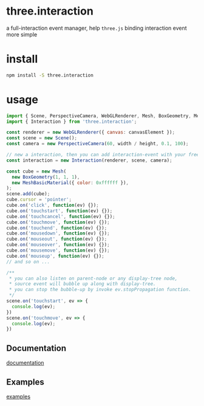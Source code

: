 # three.interaction

a full-interaction event manager, help `three.js` binding interaction event more simple

# install

```sh
npm install -S three.interaction
```

# usage

```javascript
import { Scene, PerspectiveCamera, WebGLRenderer, Mesh, BoxGeometry, MeshBasicMaterial } from 'three';
import { Interaction } from 'three.interaction';

const renderer = new WebGLRenderer({ canvas: canvasElement });
const scene = new Scene();
const camera = new PerspectiveCamera(60, width / height, 0.1, 100);

// new a interaction, then you can add interaction-event with your free style
const interaction = new Interaction(renderer, scene, camera);

const cube = new Mesh(
  new BoxGeometry(1, 1, 1),
  new MeshBasicMaterial({ color: 0xffffff }),
);
scene.add(cube);
cube.cursor = 'pointer';
cube.on('click', function(ev) {});
cube.on('touchstart', function(ev) {});
cube.on('touchcancel', function(ev) {});
cube.on('touchmove', function(ev) {});
cube.on('touchend', function(ev) {});
cube.on('mousedown', function(ev) {});
cube.on('mouseout', function(ev) {});
cube.on('mouseover', function(ev) {});
cube.on('mousemove', function(ev) {});
cube.on('mouseup', function(ev) {});
// and so on ...

/**
 * you can also listen on parent-node or any display-tree node,
 * source event will bubble up along with display-tree.
 * you can stop the bubble-up by invoke ev.stopPropagation function.
 */
scene.on('touchstart', ev => {
  console.log(ev);
})
scene.on('touchmove', ev => {
  console.log(ev);
})

```

## Documentation
[documentation][documentation]

## Examples
[examples][examples]


[documentation]:https://jasonchen1982.github.io/three.interaction.js/docs/ "three.interaction documention page"
[examples]:https://jasonchen1982.github.io/three.interaction.js/examples/interaction/ "three.interaction examples page"
